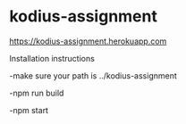 # kodius-assignment

https://kodius-assignment.herokuapp.com

Installation instructions

  -make sure your path is   ../kodius-assignment

  -npm run build
  
  -npm start
  
